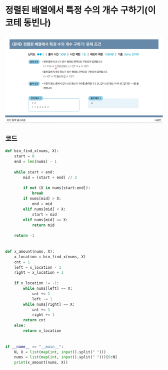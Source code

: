 # 정렬된 배열에서 특정 수의 개수 구하기(이코테 동빈나)

![(이코테 동빈나) 정렬된 배열에서 특정 수의 개수 구하기](https://github.com/ussr1285/Coding_test/blob/main/submitted/md/img/(%EC%9D%B4%EC%BD%94%ED%85%8C%20%EB%8F%99%EB%B9%88%EB%82%98)%20%EC%A0%95%EB%A0%AC%EB%90%9C%20%EB%B0%B0%EC%97%B4%EC%97%90%EC%84%9C%20%ED%8A%B9%EC%A0%95%20%EC%88%98%EC%9D%98%20%EA%B0%9C%EC%88%98%20%EA%B5%AC%ED%95%98%EA%B8%B0.png?raw=true)



## 코드

```python
def bin_find_x(nums, X):
    start = 0
    end = len(nums) - 1

    while start < end:
        mid = (start + end) // 2

        if not (X in nums[start:end]):
            break
        if nums[mid] > X:
            end = mid
        elif nums[mid] < X:
            start = mid
        elif nums[mid] == X:
            return mid

    return -1


def x_amount(nums, X):
    x_location = bin_find_x(nums, X)
    cnt = 1
    left = x_location - 1
    right = x_location + 1

    if x_location != -1:
        while nums[left] == X:
            cnt += 1
            left -= 1
        while nums[right] == X:
            cnt += 1
            right += 1
        return cnt
    else:
        return x_location


if __name__ == "__main__":
    N, X = list(map(int, input().split(" ")))
    nums = list(map(int, input().split(" ")))[0:N]
    print(x_amount(nums, X))

```





